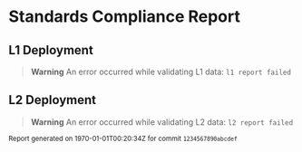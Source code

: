# Standards Compliance Report

## L1 Deployment

> **Warning**
> An error occurred while validating L1 data: `l1 report failed`

## L2 Deployment

> **Warning**
> An error occurred while validating L2 data: `l2 report failed`

<small>Report generated on 1970-01-01T00:20:34Z for commit `1234567890abcdef`</small>

<!--- Report Magic V1 -->
